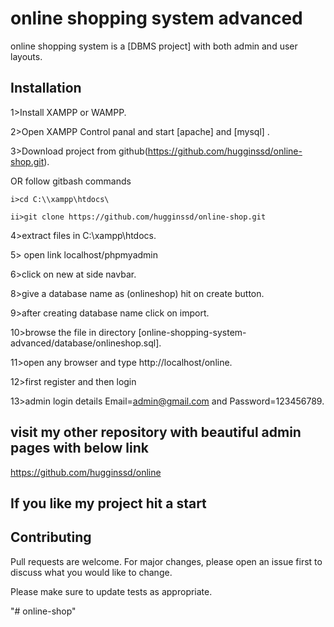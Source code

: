 # online shopping system advanced

online shopping system is a [DBMS project] with both admin and user layouts.

## Installation

1>Install XAMPP or WAMPP.

2>Open XAMPP Control panal and start [apache] and [mysql] .

3>Download project from github(https://github.com/hugginssd/online-shop.git).
 
 OR follow gitbash commands

    i>cd C:\\xampp\htdocs\

    ii>git clone https://github.com/hugginssd/online-shop.git

4>extract files in C:\\xampp\htdocs\.

5> open link localhost/phpmyadmin

6>click on new at side navbar.

8>give a database name as (onlineshop) hit on create button.

9>after creating database name click on import.

10>browse the file in directory [online-shopping-system-advanced/database/onlineshop.sql].

11>open any browser and type http://localhost/online.

12>first register and then login

13>admin login details  Email=admin@gmail.com and Password=123456789.

## visit my other repository with beautiful admin pages with below link

  https://github.com/hugginssd/online

## If you like my project hit a start



## Contributing
Pull requests are welcome. For major changes, please open an issue first to discuss what you would like to change.

Please make sure to update tests as appropriate.


"# online-shop" 
